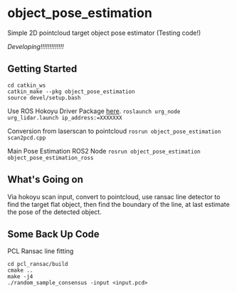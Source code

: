 # object_pose_estimation
Simple 2D pointcloud target object pose estimator
(Testing code!)

*Developing!!!!!!!!!!!!!*

## Getting Started

```
cd catkin_ws
catkin_make --pkg object_pose_estimation
source devel/setup.bash
```


Use ROS Hokoyu Driver Package [here](https://github.com/ros-drivers/urg_node).
`roslaunch urg_node urg_lidar.launch ip_address:=XXXXXXX`

Conversion from laserscan to pointcloud
` rosrun object_pose_estimation scan2pcd.cpp `

Main Pose Estimation ROS2 Node
` rosrun object_pose_estimation object_pose_estimation_ross `


## What's Going on
Via hokoyu scan input, convert to pointcloud, use ransac line detector to find the target flat object, then find the boundary of the line, at last estimate the pose of the detected object.

## Some Back Up Code
PCL Ransac line fitting
```
cd pcl_ransac/build
cmake ..
make -j4
./random_sample_consensus -input <input.pcd>
```
